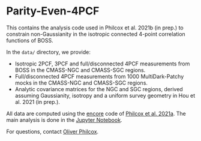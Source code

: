 # Parity-Even-4PCF

This contains the analysis code used in Philcox et al. 2021b (in prep.) to constrain non-Gaussianity in the isotropic connected 4-point correlation functions of BOSS.

In the ```data/``` directory, we provide:
- Isotropic 2PCF, 3PCF and full/disconnected 4PCF measurements from BOSS in the CMASS-NGC and CMASS-SGC regions.
- Full/disconnected 4PCF measurements from 1000 MultiDark-Patchy mocks in the CMASS-NGC and CMASS-SGC regions.
- Analytic covariance matrices for the NGC and SGC regions, derived assuming Gaussianity, isotropy and a uniform survey geometry in Hou et al. 2021 (in prep.).

All data are computed using the [encore](https://github.com/oliverphilcox/encore) code of [Philcox et al. 2021a](https://arxiv.org/abs/2105.08722). The main analysis is done in the [Jupyter Notebook](https://github.com/oliverphilcox/Parity-Even-4PCF/blob/main/BOSS%20Even-Parity%204PCFs.ipynb).

For questions, contact [Oliver Philcox](mailto:ohep2@cantab.ac.uk).
